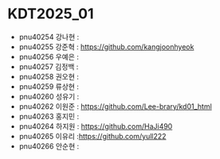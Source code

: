 # KDT2025_01
+ pnu40254	강나현 :
+ pnu40255	강준혁 : https://github.com/kangjoonhyeok
+ pnu40256	우예은 :
+ pnu40257	김정백 :
+ pnu40258	권오현 :
+ pnu40259	류상현 :
+ pnu40260	성유기 :
+ pnu40262	이원준 : https://github.com/Lee-brary/kd01_html
+ pnu40263	홍지민 :
+ pnu40264	하지원 : https://github.com/HaJi490
+ pnu40265	이유리 :https://github.com/yull222
+ pnu40266	안순현 : 
